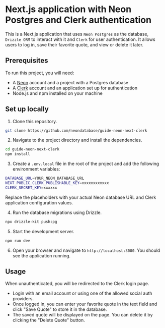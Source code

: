 # Next.js application with Neon Postgres and Clerk authentication

This is a Next.js application that uses `Neon Postgres` as the database, `Drizzle ORM` to interact with it and `Clerk` for user authentication. It allows users to log in, save their favorite quote, and view or delete it later.

## Prerequisites

To run this project, you will need:

- A [Neon](https://neon.tech) account and a project with a Postgres database
- A [Clerk](https://clerk.com/) account and an application set up for authentication
- Node.js and npm installed on your machine

## Set up locally

1. Clone this repository.

```bash
git clone https://github.com/neondatabase/guide-neon-next-clerk
```

2. Navigate to the project directory and install the dependencies.

```bash
cd guide-neon-next-clerk
npm install
```

3. Create a `.env.local` file in the root of the project and add the following environment variables:

```bash
DATABASE_URL=YOUR_NEON_DATABASE_URL
NEXT_PUBLIC_CLERK_PUBLISHABLE_KEY=xxxxxxxxxxxx
CLERK_SECRET_KEY=xxxxxx
```

Replace the placeholders with your actual Neon database URL and Clerk application configuration values.

4. Run the database migrations using Drizzle.

```bash
npx drizzle-kit push:pg
```

5. Start the development server.

```bash
npm run dev
```

6. Open your browser and navigate to `http://localhost:3000`. You should see the application running.

## Usage

When unauthenticated, you will be redirected to the Clerk login page. 
- Login with an email account or using one of the allowed social auth providers. 
- Once logged in, you can enter your favorite quote in the text field and click "Save Quote" to store it in the database.
- The saved quote will be displayed on the page. You can delete it by clicking the "Delete Quote" button. 
